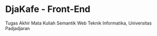 # DjaKafe - Front-End
Tugas Akhir Mata Kuliah Semantik Web
Teknik Informatika, Universitas Padjadjaran
